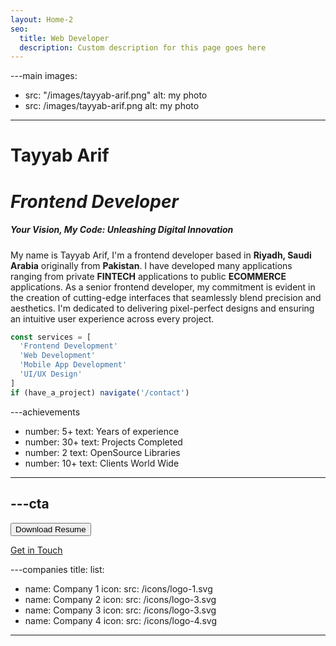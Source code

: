 ```yaml
---
layout: Home-2
seo:
  title: Web Developer
  description: Custom description for this page goes here
---
```




---main
images:
  - src: "/images/tayyab-arif.png"
    alt: my photo
  - src:  /images/tayyab-arif.png
    alt: my photo
---

# <Typewriter>Tayyab Arif</Typewriter>

# *Frontend Developer*

<h5>
Your Vision, My Code: Unleashing Digital Innovation
</h5>


My name is Tayyab Arif, I'm a frontend developer based in <strong>Riyadh, Saudi Arabia</strong> originally from <b>Pakistan</b>.
I have developed many applications ranging from private <b>FINTECH</b> applications to public <b>ECOMMERCE</b> applications.
As a senior frontend developer, my commitment is evident in the creation of cutting-edge interfaces that seamlessly blend precision and aesthetics.
I'm dedicated to delivering pixel-perfect designs and ensuring an intuitive user experience across every project.

```js {2-5} showLineNumbers
const services = [
  'Frontend Development'
  'Web Development'
  'Mobile App Development'
  'UI/UX Design'
]
if (have_a_project) navigate('/contact')
```



---achievements
- number: 5+
  text: Years of experience
- number: 30+
  text: Projects Completed
- number: 2
  text: OpenSource Libraries
- number: 10+
  text: Clients World Wide
---



---cta
---
<Button href="/contact" size="sm">
  Download Resume
</Button>

[Get in Touch](/contact)



---companies
title:
list:
  - name: Company 1
    icon:
      src: /icons/logo-1.svg
  - name: Company 2
    icon:
      src: /icons/logo-3.svg
  - name: Company 3
    icon:
      src: /icons/logo-3.svg
  - name: Company 4
    icon:
      src: /icons/logo-4.svg
---